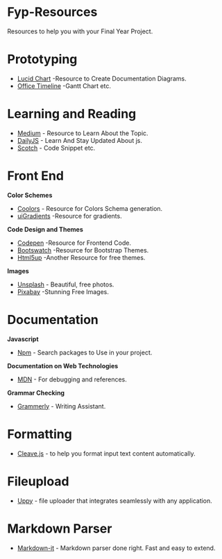 # Fyp-Resources
Resources to help you with your Final Year Project.

# Prototyping
- [Lucid Chart](https://www.lucidchart.com/) -Resource to Create Documentation Diagrams.
- [Office Timeline](https://www.officetimeline.com/) -Gantt Chart etc.

# Learning and Reading
 - [Medium](https://medium.com/) - Resource to Learn About the Topic.
 - [DailyJS](https://medium.com/dailyjs) - Learn And Stay Updated About js.
 - [Scotch](https://scotch.io/) - Code Snippet etc.

# Front End
**Color Schemes** 
- [Coolors](https://coolors.co/) - Resource for Colors Schema generation.
- [uiGradients](https://uigradients.com/) -Resource for gradients.

**Code Design and Themes**
- [Codepen](https://codepen.io/) -Resource for Frontend Code.
- [Bootswatch](https://bootswatch.com/) -Resource for Bootstrap Themes.
- [Html5up](https://html5up.net/) -Another Resource for free themes.

**Images**
- [Unsplash](https://unsplash.com/) - Beautiful, free photos.
- [Pixabay](https://pixabay.com/en/) -Stunning Free Images.

# Documentation
**Javascript**
- [Npm](https://www.npmjs.com/) - Search packages to Use in your project.

**Documentation on Web Technologies**
- [MDN](https://developer.mozilla.org/en-US/) - For debugging and references.

**Grammar Checking**
- [Grammerly](https://www.grammarly.com/) - Writing Assistant.

# Formatting
- [Cleave.js](https://github.com/nosir/cleave.js) - to help you format input text content automatically.

# Fileupload
- [Uppy](https://github.com/transloadit/uppy) - file uploader that integrates seamlessly with any application.

# Markdown Parser
- [Markdown-it](https://github.com/markdown-it/markdown-it) - Markdown parser done right. Fast and easy to extend.

